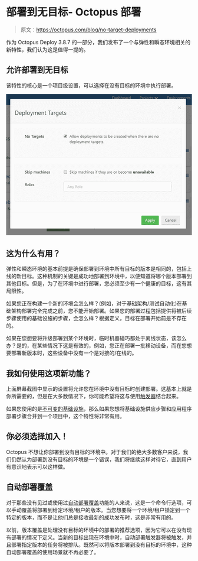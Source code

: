 # 部署到无目标- Octopus 部署

> 原文：<https://octopus.com/blog/no-target-deployments>

作为 Octopus Deploy 3.8.7 的一部分，我们发布了一个与弹性和瞬态环境相关的新特性，我们认为这是值得一提的。

## 允许部署到无目标

该特性的核心是一个项目级设置，可以选择在没有目标的环境中执行部署。

![](img/d9cc750af147192e265bb7f80afb7756.png)

## 这为什么有用？

弹性和瞬态环境的基本前提是确保部署到环境中所有目标的版本是相同的，包括上线的新目标。这种机制的关键是成功地部署到环境中，以便知道将哪个版本部署到其他目标。但是，为了在环境中进行部署，您必须至少有一个健康的目标，这有其局限性。

如果您正在构建一个新的环境会怎么样？(例如，对于基础架构/测试自动化)在基础架构部署完全完成之前，您不能开始部署。如果您的部署过程包括提供将被后续步骤使用的基础设施的步骤，会怎么样？根据定义，目标在部署开始前是不存在的。

如果在您想要将升级部署到某个环境时，临时机器碰巧都处于离线状态，该怎么办？是的，在某些情况下这是有效的，例如，您正在部署一批移动设备，而在您想要部署新版本时，这些设备中没有一个是对接的/在线的。

## 我如何使用这项新功能？

上面屏幕截图中显示的设置将允许您在环境中没有目标时创建部署。这基本上就是你所需要的，但是在大多数情况下，你可能希望将这与使用[触发器](https://g.octopushq.com/AutomaticDeploymentTriggers)结合起来。

如果您使用的是[不可变的基础设施](https://g.octopushq.com/ImmutableInfrastructure)，那么如果您想将基础设施供应步骤和应用程序部署步骤合并到一个项目中，这个特性将非常有用。

## 你必须选择加入！

Octopus 不想让你部署到没有目标的环境中。对于我们的绝大多数客户来说，我们仍然认为部署到没有目标的环境是一个错误，我们将继续这样对待它，直到用户有意识地表示可以这样做。

## 自动部署覆盖

对于那些没有见过或使用过[自动部署覆盖](https://octopus.com/docs/deployments/patterns/elastic-and-transient-environments/keeping-deployment-targets-up-to-date#Keepingdeploymenttargetsuptodate-Overridingthereleaseusedforautomaticdeploymentsoverriderelease)功能的人来说，这是一个命令行选项，可以手动覆盖将部署到给定环境/租户的版本。当您想要将一个环境/租户锁定到一个特定的版本，而不是让他们总是接收最新的成功发布时，这是非常有用的。

以前，版本覆盖是处理没有目标的环境中的部署的推荐选项，因为它可以在没有现有部署的情况下定义。当新的目标出现在环境中时，自动部署触发器将被触发，并且部署指定版本的任务将被排队。既然可以将版本部署到没有目标的环境中，这种自动部署覆盖的使用场景就不再必要了。